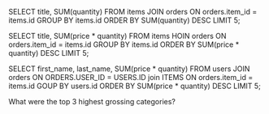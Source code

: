 <!-- How many users are there?
SELECT COUNT(*) FROM users;

What are the 5 most expensive items?
SELECT price FROM items ORDER BY price DESC LIMIT 5;

What's the cheapest book? (Does that change for "category is exactly 'book'"
 versus "category contains 'book'"?)
SELECT title, category, price FROM ITEMS ORDER BY price LIMIT 1;

Who lives at "6439 Zetta Hills, Willmouth, WY"? Do they have another address?
 SELECT first_name, last_name FROM users JOIN addresses ON users.id = addresses.user_id WHERE street = "6439 Zetta Hills";

 SELECT * FROM addresses WHERE user_id = (SELECT user_id FROM addresses WHERE street = "6439 Zetta Hills" AND state = "WY");

 SELECT * FROM addresses WHERE street = '6439 Zetta Hills';

Correct Virginie Mitchell's address to "New York, NY, 10108".
SELECT id FROM addresses WHERE first_name = 'Virginie'
39

SELECT * FROM addresses WHERE id LIKE '39';

UPDATE addresses SET city = 'New York', state = 'NY', zip = '10108' WHERE id = 39;

How much would it cost to buy one of each tool?
SELECT SUM(price) FROM items WHERE category = "Tools";
7383

How many total items did we sell?


SELECT SUM(quantity) FROM orders;
2125

How much was spent on books?

SELECT SUM(price * quantity) FROM items INNER JOIN orders ON items.id = orders.item_id WHERE category = "books";
Simulate buying an item by inserting a User for yourself and an Order for that User. -->

<!-- sqlite> INSERT INTO users VALUES (51, "Max", "Anam", "maxanana@lite.nik");

sqlite> SELECT * FROM users;

51|Max|Anam|maxanana@lite.nik
INSERT INTO orders VALUES (51, 23, 99, current_timestamp);
SELECT * FROM items WHERE id = 23; -->

SELECT title, SUM(quantity) FROM items JOIN orders ON orders.item_id = items.id GROUP BY items.id ORDER BY SUM(quantity) DESC LIMIT 5;

SELECT title, SUM(price * quantity) FROM items HOIN orders ON orders.item_id = items.id GROUP BY items.id ORDER BY SUM(price * quantity) DESC LIMIT 5;

SELECT first_name, last_name, SUM(price * quantity) FROM users JOIN orders ON ORDERS.USER_ID = USERS.ID join ITEMS ON orders.item_id = items.id GOUP BY users.id ORDER BY SUM(price * quantity) DESC LIMIT 5;

What were the top 3 highest grossing categories?

